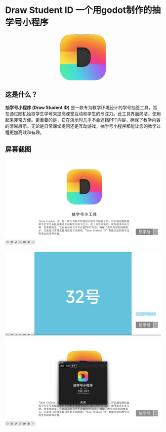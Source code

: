 <h1>Draw Student ID   一个用godot制作的抽学号小程序</h1>
<p align="center">
  <img src="./icons/icon_512x512.png" width=150 align="center">
</p>

## 这是什么？

**抽学号小程序 (Draw Student ID)** 是一款专为教学环境设计的学号抽签工具，旨在通过随机抽取学生学号来提高课堂互动和学生的专注力。此工具界面简洁，使用起来非常方便。更重要的是，它在演示时几乎不会遮挡PPT内容，确保了教学内容的清晰展示。无论是日常课堂提问还是互动游戏，抽学号小程序都能让您的教学过程更加高效和有趣。

## 屏幕截图

![01](img/01.png)

![02](img/02.png)

![03](img/03.png)
